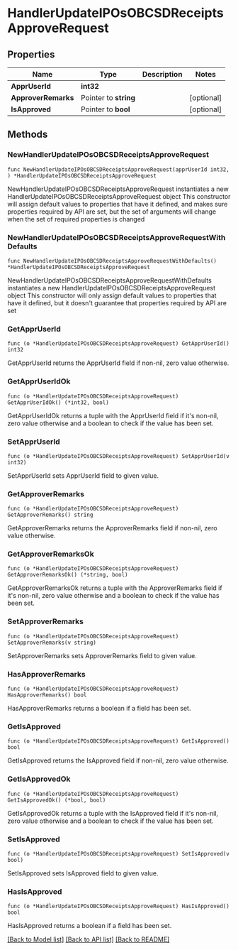 # HandlerUpdateIPOsOBCSDReceiptsApproveRequest

## Properties

Name | Type | Description | Notes
------------ | ------------- | ------------- | -------------
**ApprUserId** | **int32** |  | 
**ApproverRemarks** | Pointer to **string** |  | [optional] 
**IsApproved** | Pointer to **bool** |  | [optional] 

## Methods

### NewHandlerUpdateIPOsOBCSDReceiptsApproveRequest

`func NewHandlerUpdateIPOsOBCSDReceiptsApproveRequest(apprUserId int32, ) *HandlerUpdateIPOsOBCSDReceiptsApproveRequest`

NewHandlerUpdateIPOsOBCSDReceiptsApproveRequest instantiates a new HandlerUpdateIPOsOBCSDReceiptsApproveRequest object
This constructor will assign default values to properties that have it defined,
and makes sure properties required by API are set, but the set of arguments
will change when the set of required properties is changed

### NewHandlerUpdateIPOsOBCSDReceiptsApproveRequestWithDefaults

`func NewHandlerUpdateIPOsOBCSDReceiptsApproveRequestWithDefaults() *HandlerUpdateIPOsOBCSDReceiptsApproveRequest`

NewHandlerUpdateIPOsOBCSDReceiptsApproveRequestWithDefaults instantiates a new HandlerUpdateIPOsOBCSDReceiptsApproveRequest object
This constructor will only assign default values to properties that have it defined,
but it doesn't guarantee that properties required by API are set

### GetApprUserId

`func (o *HandlerUpdateIPOsOBCSDReceiptsApproveRequest) GetApprUserId() int32`

GetApprUserId returns the ApprUserId field if non-nil, zero value otherwise.

### GetApprUserIdOk

`func (o *HandlerUpdateIPOsOBCSDReceiptsApproveRequest) GetApprUserIdOk() (*int32, bool)`

GetApprUserIdOk returns a tuple with the ApprUserId field if it's non-nil, zero value otherwise
and a boolean to check if the value has been set.

### SetApprUserId

`func (o *HandlerUpdateIPOsOBCSDReceiptsApproveRequest) SetApprUserId(v int32)`

SetApprUserId sets ApprUserId field to given value.


### GetApproverRemarks

`func (o *HandlerUpdateIPOsOBCSDReceiptsApproveRequest) GetApproverRemarks() string`

GetApproverRemarks returns the ApproverRemarks field if non-nil, zero value otherwise.

### GetApproverRemarksOk

`func (o *HandlerUpdateIPOsOBCSDReceiptsApproveRequest) GetApproverRemarksOk() (*string, bool)`

GetApproverRemarksOk returns a tuple with the ApproverRemarks field if it's non-nil, zero value otherwise
and a boolean to check if the value has been set.

### SetApproverRemarks

`func (o *HandlerUpdateIPOsOBCSDReceiptsApproveRequest) SetApproverRemarks(v string)`

SetApproverRemarks sets ApproverRemarks field to given value.

### HasApproverRemarks

`func (o *HandlerUpdateIPOsOBCSDReceiptsApproveRequest) HasApproverRemarks() bool`

HasApproverRemarks returns a boolean if a field has been set.

### GetIsApproved

`func (o *HandlerUpdateIPOsOBCSDReceiptsApproveRequest) GetIsApproved() bool`

GetIsApproved returns the IsApproved field if non-nil, zero value otherwise.

### GetIsApprovedOk

`func (o *HandlerUpdateIPOsOBCSDReceiptsApproveRequest) GetIsApprovedOk() (*bool, bool)`

GetIsApprovedOk returns a tuple with the IsApproved field if it's non-nil, zero value otherwise
and a boolean to check if the value has been set.

### SetIsApproved

`func (o *HandlerUpdateIPOsOBCSDReceiptsApproveRequest) SetIsApproved(v bool)`

SetIsApproved sets IsApproved field to given value.

### HasIsApproved

`func (o *HandlerUpdateIPOsOBCSDReceiptsApproveRequest) HasIsApproved() bool`

HasIsApproved returns a boolean if a field has been set.


[[Back to Model list]](../README.md#documentation-for-models) [[Back to API list]](../README.md#documentation-for-api-endpoints) [[Back to README]](../README.md)


